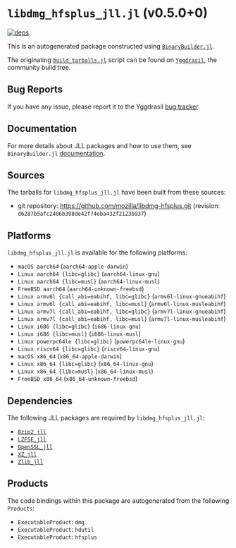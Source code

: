 # `libdmg_hfsplus_jll.jl` (v0.5.0+0)

[![deps](https://juliahub.com/docs/libdmg_hfsplus_jll/deps.svg)](https://juliahub.com/ui/Packages/General/libdmg_hfsplus_jll/)

This is an autogenerated package constructed using [`BinaryBuilder.jl`](https://github.com/JuliaPackaging/BinaryBuilder.jl).

The originating [`build_tarballs.jl`](https://github.com/JuliaPackaging/Yggdrasil/blob/18d90dc4084ef86dcd03cbebeeb2cbaba53c1de4/L/libdmg_hfsplus/build_tarballs.jl) script can be found on [`Yggdrasil`](https://github.com/JuliaPackaging/Yggdrasil/), the community build tree.

## Bug Reports

If you have any issue, please report it to the Yggdrasil [bug tracker](https://github.com/JuliaPackaging/Yggdrasil/issues).

## Documentation

For more details about JLL packages and how to use them, see `BinaryBuilder.jl` [documentation](https://docs.binarybuilder.org/stable/jll/).

## Sources

The tarballs for `libdmg_hfsplus_jll.jl` have been built from these sources:

* git repository: https://github.com/mozilla/libdmg-hfsplus.git (revision: `d6287b5afc2406b398de42f74eba432f2123b937`)

## Platforms

`libdmg_hfsplus_jll.jl` is available for the following platforms:

* `macOS aarch64` (`aarch64-apple-darwin`)
* `Linux aarch64 {libc=glibc}` (`aarch64-linux-gnu`)
* `Linux aarch64 {libc=musl}` (`aarch64-linux-musl`)
* `FreeBSD aarch64` (`aarch64-unknown-freebsd`)
* `Linux armv6l {call_abi=eabihf, libc=glibc}` (`armv6l-linux-gnueabihf`)
* `Linux armv6l {call_abi=eabihf, libc=musl}` (`armv6l-linux-musleabihf`)
* `Linux armv7l {call_abi=eabihf, libc=glibc}` (`armv7l-linux-gnueabihf`)
* `Linux armv7l {call_abi=eabihf, libc=musl}` (`armv7l-linux-musleabihf`)
* `Linux i686 {libc=glibc}` (`i686-linux-gnu`)
* `Linux i686 {libc=musl}` (`i686-linux-musl`)
* `Linux powerpc64le {libc=glibc}` (`powerpc64le-linux-gnu`)
* `Linux riscv64 {libc=glibc}` (`riscv64-linux-gnu`)
* `macOS x86_64` (`x86_64-apple-darwin`)
* `Linux x86_64 {libc=glibc}` (`x86_64-linux-gnu`)
* `Linux x86_64 {libc=musl}` (`x86_64-linux-musl`)
* `FreeBSD x86_64` (`x86_64-unknown-freebsd`)

## Dependencies

The following JLL packages are required by `libdmg_hfsplus_jll.jl`:

* [`Bzip2_jll`](https://github.com/JuliaBinaryWrappers/Bzip2_jll.jl)
* [`LZFSE_jll`](https://github.com/JuliaBinaryWrappers/LZFSE_jll.jl)
* [`OpenSSL_jll`](https://github.com/JuliaBinaryWrappers/OpenSSL_jll.jl)
* [`XZ_jll`](https://github.com/JuliaBinaryWrappers/XZ_jll.jl)
* [`Zlib_jll`](https://github.com/JuliaBinaryWrappers/Zlib_jll.jl)

## Products

The code bindings within this package are autogenerated from the following `Products`:

* `ExecutableProduct`: `dmg`
* `ExecutableProduct`: `hdutil`
* `ExecutableProduct`: `hfsplus`
